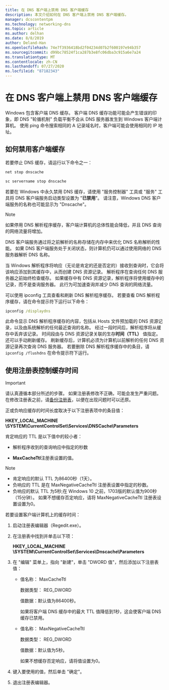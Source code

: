 ```yaml
---
title: 在 DNS 客户端上禁用 DNS 客户端缓存
description: 本文介绍如何在 DNS 客户端上禁用 DNS 客户端缓存。
manager: dcscontentpm
ms.technology: networking-dns
ms.topic: article
ms.author: delhan
ms.date: 8/8/2019
author: Deland-Han
ms.openlocfilehash: 74e7f3936418bd2f04234d07b2f600197e94b357
ms.sourcegitcommit: d99bc78524f1ca287b3e8fc06dba3c915a6e7a24
ms.translationtype: MT
ms.contentlocale: zh-CN
ms.lasthandoff: 07/27/2020
ms.locfileid: "87182343"
---
```

# <a name="disable-dns-client-side-caching-on-dns-clients"></a>在 DNS 客户端上禁用 DNS 客户端缓存

Windows 包含客户端 DNS 缓存。 客户端 DNS 缓存功能可能会产生错误的印象，即 DNS "轮循机制" 负载平衡不会从 DNS 服务器发生到 Windows 客户端计算机。 使用 ping 命令搜索相同的 A 记录域名时，客户端可能会使用相同的 IP 地址。  

## <a name="how-to-disable-client-side-caching"></a>如何禁用客户端缓存

若要停止 DNS 缓存，请运行以下命令之一：

```cmd
net stop dnscache
```

```cmd
sc servername stop dnscache
```


若要在 Windows 中永久禁用 DNS 缓存，请使用 "服务控制器" 工具或 "服务" 工具将 DNS 客户端服务启动类型设置为 "**已禁用**"。 请注意，Windows DNS 客户端服务的名称也可能显示为 "Dnscache"。 

> [!NOTE]
> 如果停用 DNS 解析程序缓存，客户端计算机的总体性能会降低，并且 DNS 查询的网络流量将增加。 

DNS 客户端服务通过将之前解析的名称存储在内存中来优化 DNS 名称解析的性能。 如果 DNS 客户端服务处于关闭状态，则计算机仍可以通过使用网络的 DNS 服务器解析 DNS 名称。 

当 Windows 解析程序将响应（无论是肯定的还是否定的）接收到查询时，它会将该响应添加到其缓存中，从而创建 DNS 资源记录。 解析程序在查询任何 DNS 服务器之前始终检查缓存。 如果缓存中有 DNS 资源记录，解析程序将使用缓存中的记录，而不是查询服务器。 此行为可加速查询并减少 DNS 查询的网络流量。 

可以使用 ipconfig 工具查看和刷新 DNS 解析程序缓存。 若要查看 DNS 解析程序缓存，请在命令提示符下运行以下命令：

```cmd
ipconfig /displaydns 
```

此命令显示 DNS 解析程序缓存的内容，包括从 Hosts 文件预加载的 DNS 资源记录，以及由系统解析的任何最近查询的名称。 经过一段时间后，解析程序将从缓存中丢弃该记录。 时间段由与 DNS 资源记录关联的生存**时间（TTL）** 值指定。 还可以手动刷新缓存。 刷新缓存后，计算机必须为计算机以前解析的任何 DNS 资源记录再次查询 DNS 服务器。 若要删除 DNS 解析程序缓存中的条目，请 `ipconfig /flushdns` 在命令提示符下运行。

## <a name="using-the-registry-to-control-the-caching-time"></a>使用注册表控制缓存时间

> [!IMPORTANT]  
> 请认真遵循本部分所述的步骤。 如果注册表修改不正确，可能会发生严重问题。 在修改注册表之前，请[备份注册表](https://support.microsoft.com/help/322756)，以便在出现问题时可以还原。

正或负响应缓存的时间长度取决于以下注册表项中的条目值：

**HKEY_LOCAL_MACHINE \SYSTEM\CurrentControlSet\Services\DNSCache\Parameters**

肯定响应的 TTL 是以下值中的较小者： 

- 解析程序收到的查询响应中指定的秒数

- **MaxCacheTtl**注册表设置的值。

>[!Note]
>- 肯定响应的默认 TTL 为86400秒（1天）。
>- 负响应的 TTL 是在 MaxNegativeCacheTtl 注册表设置中指定的秒数。
>- 负响应的默认 TTL 为5秒;在 Windows 10 之前，1703版的默认值为900秒（15分钟）。
如果不想缓存否定响应，请将 MaxNegativeCacheTtl 注册表设置设置为0。

若要设置客户端计算机上的缓存时间：

1. 启动注册表编辑器（Regedit.exe）。

2. 在注册表中找到并单击以下项：

   **HKEY_LOCAL_MACHINE \SYSTEM\CurrentControlSet\Services\Dnscache\Parameters**

3. 在 "编辑" 菜单上，指向 "新建"，单击 "DWORD 值"，然后添加以下注册表值：

   - 值名称： MaxCacheTtl

     数据类型： REG_DWORD

     值数据：默认值为86400秒。

     如果将客户端 DNS 缓存中的最大 TTL 值降低到1秒，这会使客户端 DNS 缓存已禁用。

   - 值名称： MaxNegativeCacheTtl

     数据类型： REG_DWORD

     值数据：默认值为5秒。

     如果不想缓存否定响应，请将值设置为0。

4. 键入要使用的值，然后单击 "确定"。

5. 退出注册表编辑器。
